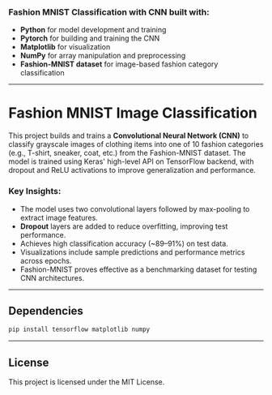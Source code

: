 ### **Fashion MNIST Classification with CNN built with:**

* **Python** for model development and training
* **Pytorch** for building and training the CNN
* **Matplotlib** for visualization
* **NumPy** for array manipulation and preprocessing
* **Fashion-MNIST dataset** for image-based fashion category classification

---

# Fashion MNIST Image Classification

This project builds and trains a **Convolutional Neural Network (CNN)** to classify grayscale images of clothing items into one of 10 fashion categories (e.g., T-shirt, sneaker, coat, etc.) from the Fashion-MNIST dataset. The model is trained using Keras' high-level API on TensorFlow backend, with dropout and ReLU activations to improve generalization and performance.

### **Key Insights:**

* The model uses two convolutional layers followed by max-pooling to extract image features.
* **Dropout** layers are added to reduce overfitting, improving test performance.
* Achieves high classification accuracy (\~89–91%) on test data.
* Visualizations include sample predictions and performance metrics across epochs.
* Fashion-MNIST proves effective as a benchmarking dataset for testing CNN architectures.

---

## Dependencies

```bash
pip install tensorflow matplotlib numpy
```

---

## License

This project is licensed under the MIT License.
